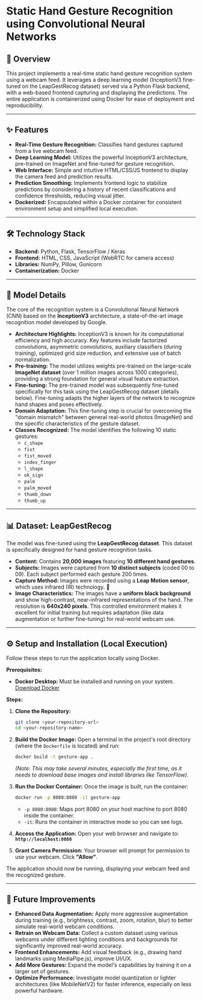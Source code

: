 # Static Hand Gesture Recognition using Convolutional Neural Networks

## 📖 Overview

This project implements a real-time static hand gesture recognition system using a webcam feed. It leverages a deep learning model (InceptionV3 fine-tuned on the LeapGestRecog dataset) served via a Python Flask backend, with a web-based frontend capturing and displaying the predictions. The entire application is containerized using Docker for ease of deployment and reproducibility.

---

## ✨ Features

* **Real-Time Gesture Recognition:** Classifies hand gestures captured from a live webcam feed.
* **Deep Learning Model:** Utilizes the powerful InceptionV3 architecture, pre-trained on ImageNet and fine-tuned for gesture recognition.
* **Web Interface:** Simple and intuitive HTML/CSS/JS frontend to display the camera feed and prediction results.
* **Prediction Smoothing:** Implements frontend logic to stabilize predictions by considering a history of recent classifications and confidence thresholds, reducing visual jitter.
* **Dockerized:** Encapsulated within a Docker container for consistent environment setup and simplified local execution.

---

## 🛠️ Technology Stack

* **Backend:** Python, Flask, TensorFlow / Keras
* **Frontend:** HTML, CSS, JavaScript (WebRTC for camera access)
* **Libraries:** NumPy, Pillow, Gunicorn
* **Containerization:** Docker

---

## 🧠 Model Details

The core of the recognition system is a Convolutional Neural Network (CNN) based on the **InceptionV3** architecture, a state-of-the-art image recognition model developed by Google.

* **Architecture Highlights:** InceptionV3 is known for its computational efficiency and high accuracy. Key features include factorized convolutions, asymmetric convolutions, auxiliary classifiers (during training), optimized grid size reduction, and extensive use of batch normalization. 
* **Pre-training:** The model utilizes weights pre-trained on the large-scale **ImageNet dataset** (over 1 million images across 1000 categories), providing a strong foundation for general visual feature extraction.
* **Fine-tuning:** The pre-trained model was subsequently fine-tuned specifically for this task using the LeapGestRecog dataset (details below). Fine-tuning adapts the higher layers of the network to recognize hand shapes and poses effectively.
* **Domain Adaptation:** This fine-tuning step is crucial for overcoming the "domain mismatch" between general real-world photos (ImageNet) and the specific characteristics of the gesture dataset.
* **Classes Recognized:** The model identifies the following 10 static gestures:
    * `c_shape`
    * `fist`
    * `fist_moved`
    * `index_finger`
    * `l_shape`
    * `ok_sign`
    * `palm`
    * `palm_moved`
    * `thumb_down`
    * `thumb_up`

---

## 📊 Dataset: LeapGestRecog

The model was fine-tuned using the **LeapGestRecog dataset**. This dataset is specifically designed for hand gesture recognition tasks.

* **Content:** Contains **20,000 images** featuring **10 different hand gestures**.
* **Subjects:** Images were captured from **10 distinct subjects** (coded 00 to 09). Each subject performed each gesture 200 times.
* **Capture Method:** Images were recorded using a **Leap Motion sensor**, which uses infrared (IR) technology. 📸
* **Image Characteristics:** The images have a **uniform black background** and show high-contrast, near-infrared representations of the hand. The resolution is **640x240 pixels**. This controlled environment makes it excellent for initial training but requires adaptation (like data augmentation or further fine-tuning) for real-world webcam use.

---

## ⚙️ Setup and Installation (Local Execution)

Follow these steps to run the application locally using Docker.

**Prerequisites:**
* **Docker Desktop:** Must be installed and running on your system. [Download Docker](https://www.docker.com/products/docker-desktop/)

**Steps:**

1.  **Clone the Repository:**
    ```bash
    git clone <your-repository-url>
    cd <your-repository-name>
    ```

2.  **Build the Docker Image:**
    Open a terminal in the project's root directory (where the `Dockerfile` is located) and run:
    ```bash
    docker build -t gesture-app .
    ```
    *(Note: This may take several minutes, especially the first time, as it needs to download base images and install libraries like TensorFlow).*

3.  **Run the Docker Container:**
    Once the image is built, run the container:
    ```bash
    docker run -p 8080:8080 -it gesture-app
    ```
    * `-p 8080:8080`: Maps port 8080 on your host machine to port 8080 inside the container.
    * `-it`: Runs the container in interactive mode so you can see logs.

4.  **Access the Application:**
    Open your web browser and navigate to:
    **`http://localhost:8080`**

5.  **Grant Camera Permission:**
    Your browser will prompt for permission to use your webcam. Click **"Allow"**.

The application should now be running, displaying your webcam feed and the recognized gesture.

---

## 🚀 Future Improvements

* **Enhanced Data Augmentation:** Apply more aggressive augmentation during training (e.g., brightness, contrast, zoom, rotation, blur) to better simulate real-world webcam conditions.
* **Retrain on Webcam Data:** Collect a custom dataset using various webcams under different lighting conditions and backgrounds for significantly improved real-world accuracy.
* **Frontend Enhancements:** Add visual feedback (e.g., drawing hand landmarks using MediaPipe.js), improve UI/UX.
* **Add More Gestures:** Expand the model's capabilities by training it on a larger set of gestures.
* **Optimize Performance:** Investigate model quantization or lighter architectures (like MobileNetV2) for faster inference, especially on less powerful hardware.
